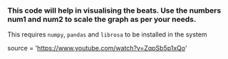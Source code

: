 ### This code will help in visualising the beats. Use the numbers num1 and num2 to scale the graph as per your needs.
This requires `numpy`, `pandas` and `librosa` to be installed in the system

source = 'https://www.youtube.com/watch?v=ZqpSb5p1xQo'
